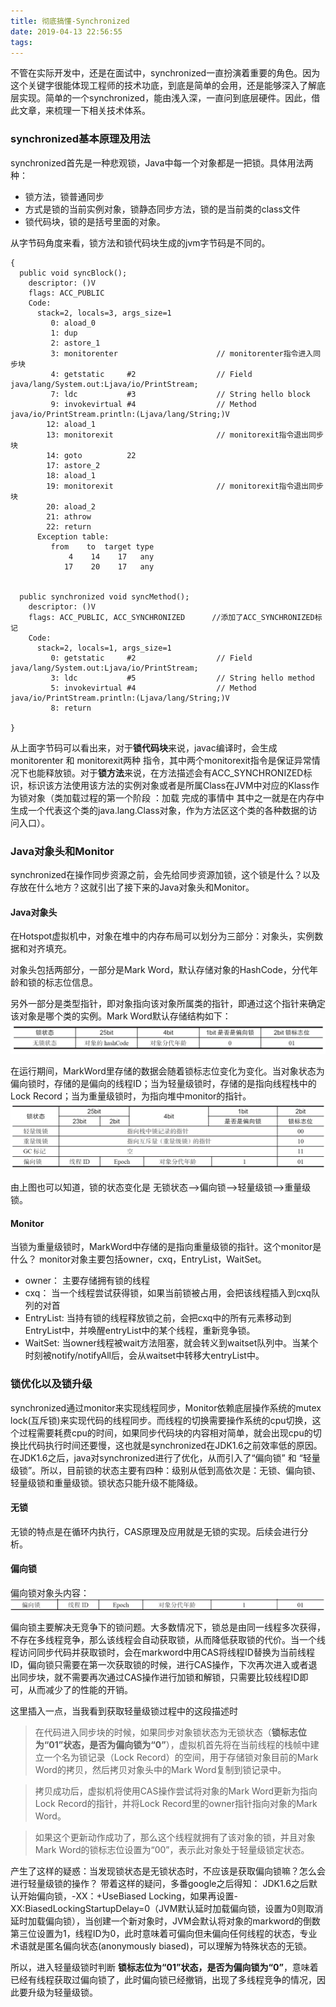 ```yaml
---
title: 彻底搞懂-Synchronized
date: 2019-04-13 22:56:55
tags:
---
```


不管在实际开发中，还是在面试中，synchronized一直扮演着重要的角色。因为这个关键字很能体现工程师的技术功底，到底是简单的会用，还是能够深入了解底层实现。简单的一个synchronized，能由浅入深，一直问到底层硬件。因此，借此文章，来梳理一下相关技术体系。

<!-- more -->

### synchronized基本原理及用法

synchronized首先是一种悲观锁，Java中每一个对象都是一把锁。具体用法两种：

* 锁方法，锁普通同步
* 方式是锁的当前实例对象，锁静态同步方法，锁的是当前类的class文件
* 锁代码块，锁的是括号里面的对象。

从字节码角度来看，锁方法和锁代码块生成的jvm字节码是不同的。

```
{
  public void syncBlock();
    descriptor: ()V
    flags: ACC_PUBLIC
    Code:
      stack=2, locals=3, args_size=1
         0: aload_0
         1: dup
         2: astore_1
         3: monitorenter				 	  // monitorenter指令进入同步块
         4: getstatic     #2                  // Field java/lang/System.out:Ljava/io/PrintStream;
         7: ldc           #3                  // String hello block
         9: invokevirtual #4                  // Method java/io/PrintStream.println:(Ljava/lang/String;)V
        12: aload_1
        13: monitorexit						  // monitorexit指令退出同步块
        14: goto          22
        17: astore_2
        18: aload_1
        19: monitorexit						  // monitorexit指令退出同步块
        20: aload_2
        21: athrow
        22: return
      Exception table:
         from    to  target type
             4    14    17   any
            17    20    17   any
 

  public synchronized void syncMethod();
    descriptor: ()V
    flags: ACC_PUBLIC, ACC_SYNCHRONIZED      //添加了ACC_SYNCHRONIZED标记
    Code:
      stack=2, locals=1, args_size=1
         0: getstatic     #2                  // Field java/lang/System.out:Ljava/io/PrintStream;
         3: ldc           #5                  // String hello method
         5: invokevirtual #4                  // Method java/io/PrintStream.println:(Ljava/lang/String;)V
         8: return
 
}
```

从上面字节码可以看出来，对于**锁代码块**来说，javac编译时，会生成monitorenter 和 monitorexit两种 指令，其中两个monitorexit指令是保证异常情况下也能释放锁。对于**锁方法**来说，在方法描述会有ACC_SYNCHRONIZED标识，标识该方法使用该方法的实例对象或者是所属Class在JVM中对应的Klass作为锁对象（类加载过程的第一个阶段 ：加载 完成的事情中 其中之一就是在内存中生成一个代表这个类的java.lang.Class对象，作为方法区这个类的各种数据的访问入口）。

### Java对象头和Monitor

synchronized在操作同步资源之前，会先给同步资源加锁，这个锁是什么？以及存放在什么地方？这就引出了接下来的Java对象头和Monitor。

#### Java对象头

在Hotspot虚拟机中，对象在堆中的内存布局可以划分为三部分：对象头，实例数据和对齐填充。

对象头包括两部分，一部分是Mark Word，默认存储对象的HashCode，分代年龄和锁的标志位信息。

另外一部分是类型指针，即对象指向该对象所属类的指针，即通过这个指针来确定该对象是哪个类的实例。Mark Word默认存储结构如下：![](new-article.assets/markword1.png)

在运行期间，MarkWord里存储的数据会随着锁标志位变化为变化。当对象状态为偏向锁时，存储的是偏向的线程ID；当为轻量级锁时，存储的是指向线程栈中的Lock Record；当为重量级锁时，为指向堆中monitor的指针。![](new-article.assets/markword2.png)

由上图也可以知道，锁的状态变化是 无锁状态-->偏向锁-->轻量级锁-->重量级锁。

#### Monitor

当锁为重量级锁时，MarkWord中存储的是指向重量级锁的指针。这个monitor是什么？
monitor对象主要包括owner，cxq，EntryList，WaitSet。
* owner： 主要存储拥有锁的线程
* cxq： 当一个线程尝试获得锁，如果当前锁被占用，会把该线程插入到cxq队列的对首
* EntryList: 当持有锁的线程释放锁之前，会把cxq中的所有元素移动到EntryList中，并唤醒entryList中的某个线程，重新竞争锁。
* WaitSet: 当owner线程被wait方法阻塞，就会转义到waitset队列中。当某个时刻被notify/notifyAll后，会从waitset中转移大entryList中。

### 锁优化以及锁升级

synchronized通过monitor来实现线程同步，Monitor依赖底层操作系统的mutex lock(互斥锁)来实现代码的线程同步。而线程的切换需要操作系统的cpu切换，这个过程需要耗费cpu的时间，如果同步代码块的内容相对简单，就会出现cpu的切换比代码执行时间还要慢，这也就是synchronized在JDK1.6之前效率低的原因。在JDK1.6之后，java对synchronized进行了优化，从而引入了“偏向锁” 和 “轻量级锁”。所以，目前锁的状态主要有四种：级别从低到高依次是：无锁、偏向锁、轻量级锁和重量级锁。锁状态只能升级不能降级。

#### 无锁

无锁的特点是在循环内执行，CAS原理及应用就是无锁的实现。后续会进行分析。

#### 偏向锁

偏向锁对象头内容：
![](new-article.assets/BiasedLock.jpg)

偏向锁主要解决无竞争下的锁问题。大多数情况下，锁总是由同一线程多次获得，不存在多线程竞争，那么该线程会自动获取锁，从而降低获取锁的代价。当一个线程访问同步代码并获取锁时，会在markword中用CAS将线程ID替换为当前线程ID，偏向锁只需要在第一次获取锁的时候，进行CAS操作，下次再次进入或者退出同步块，就不需要再次通过CAS操作进行加锁和解锁，只需要比较线程ID即可，从而减少了的性能的开销。

这里插入一点，当我看到获取轻量级锁过程中的这段描述时
> 在代码进入同步块的时候，如果同步对象锁状态为无锁状态（**锁标志位为“01”状态，是否为偏向锁为“0”**），虚拟机首先将在当前线程的栈帧中建立一个名为锁记录（Lock Record）的空间，用于存储锁对象目前的Mark Word的拷贝，然后拷贝对象头中的Mark Word复制到锁记录中。

> 拷贝成功后，虚拟机将使用CAS操作尝试将对象的Mark Word更新为指向Lock Record的指针，并将Lock Record里的owner指针指向对象的Mark Word。

> 如果这个更新动作成功了，那么这个线程就拥有了该对象的锁，并且对象Mark Word的锁标志位设置为“00”，表示此对象处于轻量级锁定状态。

产生了这样的疑惑：当发现锁状态是无锁状态时，不应该是获取偏向锁嘛？怎么会进行轻量级锁的操作？
带着这样的疑问，多番google之后得知：
JDK1.6之后默认开始偏向锁，-XX：+UseBiased Locking，如果再设置-XX:BiasedLockingStartupDelay=0（JVM默认延时加载偏向锁，设置为0则取消延时加载偏向锁），当创建一个新对象时，JVM会默认将对象的markword的倒数第三位设置为1，线程ID为0，此时意味着可偏向但未偏向任何线程的状态，专业术语就是匿名偏向状态(anonymously biased)，可以理解为特殊状态的无锁。

所以，进入轻量级锁时判断 **锁标志位为“01”状态，是否为偏向锁为“0”**，意味着已经有线程获取过偏向锁了，此时偏向锁已经撤销，出现了多线程竞争的情况，因此要升级为轻量级锁。
